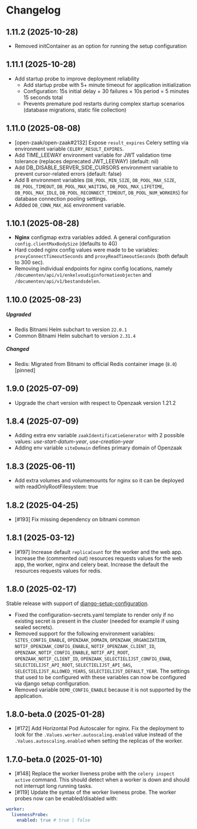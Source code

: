 # Changelog

## 1.11.2 (2025-10-28)
- Removed initContainer as an option for running the setup configuration

## 1.11.1 (2025-10-28)
- Add startup probe to improve deployment reliability
  - Add startup probe with 5+ minute timeout for application initialization
  - Configuration: 15s initial delay + 30 failures × 10s period = 5 minutes 15 seconds total
  - Prevents premature pod restarts during complex startup scenarios (database migrations, static file collection)

## 1.11.0 (2025-08-08)

- [open-zaak/open-zaak#2132] Expose `result_expires` Celery setting via environment variable `CELERY_RESULT_EXPIRES`.
- Add TIME_LEEWAY environment variable for JWT validation time tolerance (replaces deprecated JWT_LEEWAY) (default: nil)
- Add DB_DISABLE_SERVER_SIDE_CURSORS environment variable to prevent cursor-related errors (default: false)
- Add 8 environment variables (`DB_POOL_MIN_SIZE`, `DB_POOL_MAX_SIZE`, `DB_POOL_TIMEOUT`, `DB_POOL_MAX_WAITING`, `DB_POOL_MAX_LIFETIME`, `DB_POOL_MAX_IDLE`, `DB_POOL_RECONNECT_TIMEOUT`, `DB_POOL_NUM_WORKERS`) for database connection pooling settings. 
- Added `DB_CONN_MAX_AGE` environment variable.

## 1.10.1 (2025-08-28)
- **Nginx** configmap extra variables added. A general configuration `config.clientMaxBodySize` (defaults to 4G)
- Hard coded nginx config values were made to be variables: `proxyConnectTimeoutSeconds` and `proxyReadTimeoutSeconds` (both default to 300 sec).
- Removing individual endpoints for nginx config locations, namely `/documenten/api/v1/enkelvoudiginformatieobjecten` and `/documenten/api/v1/bestandsdelen`.

## 1.10.0 (2025-08-23)
##### Upgraded 
- Redis Bitnami Helm subchart to version `22.0.1`
- Common Bitnami Helm subchart to version `2.31.4`
##### Changed
- Redis: Migrated from Bitnami to official Redis container image (`8.0`) [pinned] 

## 1.9.0 (2025-07-09)

- Upgrade the chart version with respect to Openzaak version 1.21.2 

## 1.8.4 (2025-07-09)

- Adding extra env variable `zaakIdentificatieGenerator` with 2 possible values: *use-start-datum-year*, *use-creation-year* 
- Adding env variable `siteDomain` defines primary domain of Openzaak

## 1.8.3 (2025-06-11)

- Add extra volumes and volumemounts for nginx so it can be deployed with readOnlyRootFilesystem: true

## 1.8.2 (2025-04-25)
- [#193] Fix missing dependency on bitnami common

## 1.8.1 (2025-03-12)

- [#197] Increase default `replicaCount` for the worker and the web app. Increase the (commented out) resources requests values for the web app, the worker, nginx and celery beat. Increase the default the resources requests values for redis.

## 1.8.0 (2025-02-17)

Stable release with support of [django-setup-configuration](https://github.com/maykinmedia/django-setup-configuration). 

- Fixed the configuration-secrets.yaml template to render only if no existing secret is present in the cluster (needed for example if using sealed secrets).
- Removed support for the following environment variables: `SITES_CONFIG_ENABLE`, `OPENZAAK_DOMAIN`, `OPENZAAK_ORGANIZATION`, `NOTIF_OPENZAAK_CONFIG_ENABLE`, `NOTIF_OPENZAAK_CLIENT_ID`, `OPENZAAK_NOTIF_CONFIG_ENABLE`, `NOTIF_API_ROOT`, `OPENZAAK_NOTIF_CLIENT_ID`, `OPENZAAK_SELECTIELIJST_CONFIG_ENAB`, `SELECTIELIJST_API_ROOT`, `SELECTIELIJST_API_OAS`, `SELECTIELIJST_ALLOWED_YEARS`, `SELECTIELIJST_DEFAULT_YEAR`. The settings that used to be configured with these variables can now be configured via django setup configuration.
- Removed variable `DEMO_CONFIG_ENABLE` because it is not supported by the application.

## 1.8.0-beta.0 (2025-01-28)

- [#172] Add Horizontal Pod Autoscaler for nginx. Fix the deployment to look for the `.Values.worker.autoscaling.enabled` value instead of the `.Values.autoscaling.enabled` when setting the replicas of the worker.


## 1.7.0-beta.0 (2025-01-10)

- [#148] Replace the worker liveness probe with the `celery inspect active` command. This should detect when a worker is down and should not interrupt long running tasks.
- [#119] Update the syntax of the worker liveness probe. The worker probes now can be enabled/disabled with:

```yaml
worker:
  livenessProbe:
    enabled: true # true | false
```
